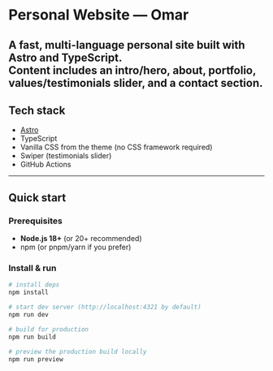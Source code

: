 # Personal Website — Omar

A fast, multi-language personal site built with **Astro** and **TypeScript**.  
Content includes an intro/hero, about, portfolio, values/testimonials slider, and a contact section.
---

## Tech stack

- [Astro](https://astro.build/)
- TypeScript
- Vanilla CSS from the theme (no CSS framework required)
- Swiper (testimonials slider)
- GitHub Actions

---

## Quick start

### Prerequisites
- **Node.js 18+** (or 20+ recommended)
- npm (or pnpm/yarn if you prefer)

### Install & run
```bash
# install deps
npm install

# start dev server (http://localhost:4321 by default)
npm run dev

# build for production
npm run build

# preview the production build locally
npm run preview

